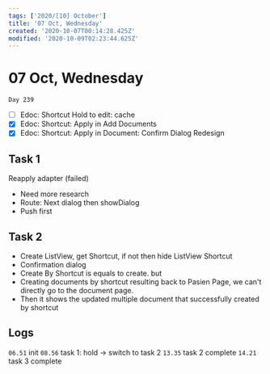 ```yaml
---
tags: ['2020/[10] October']
title: '07 Oct, Wednesday'
created: '2020-10-07T00:14:28.425Z'
modified: '2020-10-09T02:23:44.625Z'
---
```


# 07 Oct, Wednesday

`Day 239`

- [ ] Edoc: Shortcut Hold to edit: cache
- [x] Edoc: Shortcut: Apply in Add Documents
- [x] Edoc: Shortcut: Apply in Document: Confirm Dialog Redesign

## Task 1
Reapply adapter (failed)
- Need more research
- Route: Next dialog then showDialog
- Push first

## Task 2
- Create ListView, get Shortcut, if not then hide ListView Shortcut
- Confirmation dialog
- Create By Shortcut is equals to create. but
- Creating documents by shortcut resulting back to Pasien Page, we can't directly go to the document page.
- Then it shows the updated multiple document that successfully created by shortcut

## Logs
`06.51` init
`08.56` task 1: hold -> switch to task 2
`13.35` task 2 complete
`14.21` task 3 complete


